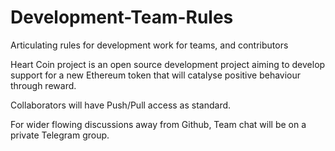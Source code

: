 # Development-Team-Rules
Articulating rules for development work for teams, and contributors

Heart Coin project is an open source development project aiming to develop support for a new Ethereum token that will catalyse positive behaviour through reward.

Collaborators will have Push/Pull access as standard.

For wider flowing discussions away from Github, Team chat will be on a private Telegram group.
